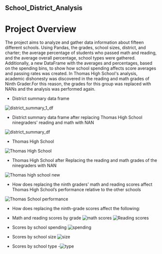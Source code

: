 ## School_District_Analysis
# Project Overview
The project aims to analyze and gather data information about fifteen different schools. Using Pandas, the grades, school sizes, district, and charter; the average percentage of students who passed math and reading, and the average overall percentage, school types were gathered. Additionally,  a new DataFrame with the averages and percentages, based on the spending bins, to show how school spending affects score averages and passing rates was created. In Thomas High School's analysis, academic dishonesty was discovered in the reading and math grades of Ninth Grader.For this reason, the grades for this group was replaced with NANs and the analysis was performed again.

 - District summary data frame
 
 ![district_summary_1_df](https://user-images.githubusercontent.com/84139825/171051792-281f6653-72a7-473e-b50c-8522e824a479.PNG)

- District summary data frame after replacing Thomas High School ninegraders' reading and math with NAN
 
 ![district_summary_df](https://user-images.githubusercontent.com/84139825/171025277-97153efe-c11d-4fb9-9a47-55b5cfc16727.PNG)
 
 - Thomas High School
 
 ![Thomas High School](https://user-images.githubusercontent.com/84139825/171179750-2aff7488-1bd5-44f7-b317-7308a826ae16.PNG)
 
 - Thomas High School after Replacing the reading and math grades of the ninegraders with NAN
 
 ![Thomas high school new](https://user-images.githubusercontent.com/84139825/171180221-28b036ae-46e5-4376-b51a-a87e3dba6da8.PNG)

- How does replacing the ninth graders’ math and reading scores affect Thomas High School’s performance relative to the other schools

![Thomas School performance](https://user-images.githubusercontent.com/84139825/171184216-01d55406-529d-4e8e-b13c-bbc1e3e07be6.PNG)

- How does replacing the ninth-grade scores affect the following:

 - Math and reading scores by grade
 ![math scores](https://user-images.githubusercontent.com/84139825/171185883-38c2bf57-12f3-4861-9380-d316d614092c.PNG)
 ![Reading scores](https://user-images.githubusercontent.com/84139825/171185960-81b94d71-1be0-46b1-97d5-1860a2320ce2.PNG)

 - Scores by school spending
 ![spending](https://user-images.githubusercontent.com/84139825/171186026-040595ef-c482-4cc5-9d83-42c414f7dab4.PNG)

 - Scores by school size
 ![size](https://user-images.githubusercontent.com/84139825/171186110-5125c435-b0a2-47ba-847a-5aea996f7b02.PNG)

 - Scores by school type
 -![type](https://user-images.githubusercontent.com/84139825/171186175-a5394c00-7446-47fe-96ec-af2e98ab64eb.PNG)






